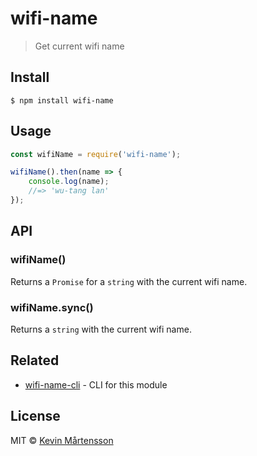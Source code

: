 # wifi-name

> Get current wifi name


## Install

```
$ npm install wifi-name
```


## Usage

```js
const wifiName = require('wifi-name');

wifiName().then(name => {
	console.log(name);
	//=> 'wu-tang lan'
});
```


## API

### wifiName()

Returns a `Promise` for a `string` with the current wifi name.

### wifiName.sync()

Returns a `string` with the current wifi name.


## Related

* [wifi-name-cli](https://github.com/kevva/wifi-name-cli) - CLI for this module


## License

MIT © [Kevin Mårtensson](https://github.com/kevva)
